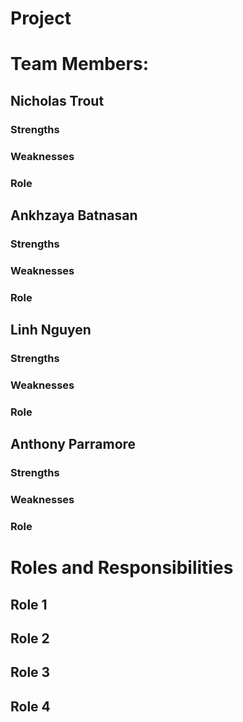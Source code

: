 # Project



# Team Members:
## Nicholas Trout
### Strengths
### Weaknesses
### Role

## Ankhzaya Batnasan
### Strengths
### Weaknesses
### Role

## Linh Nguyen
### Strengths
### Weaknesses
### Role

## Anthony Parramore
### Strengths
### Weaknesses
### Role

# Roles and Responsibilities
## Role 1
## Role 2
## Role 3
## Role 4
